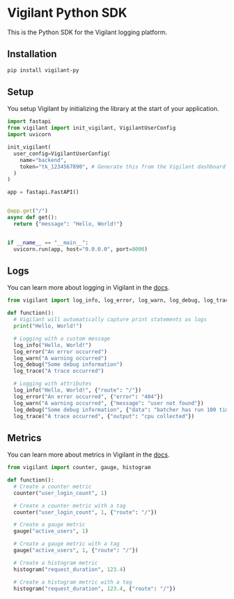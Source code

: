 # Vigilant Python SDK

This is the Python SDK for the Vigilant logging platform.

## Installation

```bash
pip install vigilant-py
```

## Setup

You setup Vigilant by initializing the library at the start of your application.

```python
import fastapi
from vigilant import init_vigilant, VigilantUserConfig
import uvicorn

init_vigilant(
  user_config=VigilantUserConfig(
    name="backend",
    token="tk_1234567890", # Generate this from the Vigilant dashboard
  )
)

app = fastapi.FastAPI()


@app.get("/")
async def get():
  return {"message": "Hello, World!"}


if __name__ == "__main__":
  uvicorn.run(app, host="0.0.0.0", port=8000)
``` 

## Logs

You can learn more about logging in Vigilant in the [docs](https://docs.vigilant.run/logs).

```python
from vigilant import log_info, log_error, log_warn, log_debug, log_trace

def function():
  # Vigilant will automatically capture print statements as logs
  print("Hello, World!")

  # Logging with a custom message
  log_info("Hello, World!")
  log_error("An error occurred")
  log_warn("A warning occurred")
  log_debug("Some debug information")
  log_trace("A trace occurred")

  # Logging with attributes
  log_info("Hello, World!", {"route": "/"})
  log_error("An error occurred", {"error": "404"})
  log_warn("A warning occurred", {"message": "user not found"})
  log_debug("Some debug information", {"data": "batcher has run 100 times"})
  log_trace("A trace occurred", {"output": "cpu collected"})
```

## Metrics

You can learn more about metrics in Vigilant in the [docs](https://docs.vigilant.run/metrics).

```python
from vigilant import counter, gauge, histogram

def function():
  # Create a counter metric
  counter("user_login_count", 1)

  # Create a counter metric with a tag
  counter("user_login_count", 1, {"route": "/"})

  # Create a gauge metric
  gauge("active_users", 1)

  # Create a gauge metric with a tag
  gauge("active_users", 1, {"route": "/"})

  # Create a histogram metric
  histogram("request_duration", 123.4)

  # Create a histogram metric with a tag
  histogram("request_duration", 123.4, {"route": "/"})
```
